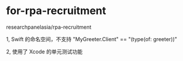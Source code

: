 # for-rpa-recruitment

researchpanelasia/rpa-recruitment

1, Swift 的命名空间，不支持 "MyGreeter.Client" == "\(type(of: greeter))"

2, 使用了 Xcode 的单元测试功能
